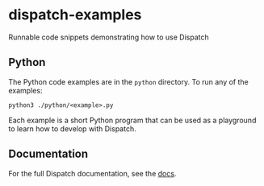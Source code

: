 # dispatch-examples
Runnable code snippets demonstrating how to use Dispatch

## Python

The Python code examples are in the `python` directory. To run any of the examples:

```
python3 ./python/<example>.py
```

Each example is a short Python program that can be used as a playground to learn
how to develop with Dispatch.

## Documentation

For the full Dispatch documentation, see the [docs](https://docs.stealthrocket.cloud).
